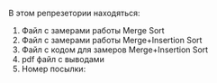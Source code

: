 В этом репрезетории находяться:
1) Файл с замерами работы Merge Sort
2) Файл с замерами работы Merge+Insertion Sort
3) Файл с кодом для замеров Merge+Insertion Sort
4) pdf файл с выводами
5) Номер посылки: 
